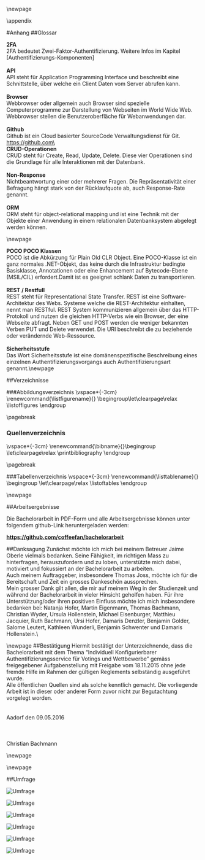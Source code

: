 \newpage

\appendix

#Anhang
##Glossar

__2FA__ \
2FA bedeutet Zwei-Faktor-Authentifizierung. Weitere Infos im Kapitel [Authentifizierungs-Komponenten] \
 \
__API__ \
API steht für Application Programming Interface und beschreibt eine Schnittstelle, über welche ein Client
Daten vom Server abrufen kann.\
 \
__Browser__ \
Webbrowser oder allgemein auch Browser sind spezielle Computerprogramme zur Darstellung von Webseiten im World Wide Web. Webbrowser stellen die Benutzeroberfläche für Webanwendungen dar.\
\
__Github__\
Github ist ein Cloud basierter SourceCode Verwaltungsdienst für Git.\
https://github.com\
 \
__CRUD-Operationen__\
CRUD steht für Create, Read, Update, Delete. Diese vier Operationen sind die Grundlage für alle Interaktionen mit der Datenbank.\
 \
__Non-Response__\
Nichtbeantwortung einer oder mehrerer Fragen. Die Repräsentativität einer Befragung hängt stark von der Rücklaufquote ab, auch Response-Rate genannt.\
 \
__ORM__\
ORM steht für object-relational mapping und ist eine Technik mit der Objekte einer Anwendung in einem relationalen Datenbanksystem abgelegt werden können.

\newpage

__POCO POCO Klassen__\
POCO ist die Abkürzung für Plain Old CLR Object. Eine POCO-Klasse ist ein ganz normales .NET-Objekt, das keine durch die Infrastruktur bedingte Basisklasse, Annotationen oder eine Enhancement auf Bytecode-Ebene (MSIL/CIL) erfordert.Damit ist es geeignet schlank Daten zu transportieren.\
 \
__REST / Restfull__\
REST steht für Representational  State Transfer. REST ist eine Software-Architektur des Webs. Systeme welche die REST-Architektur einhalten, nennt man RESTful. REST System kommunizieren allgemein über das HTTP-Protokoll und nutzen die gleichen HTTP-Verbs wie ein Browser, der eine Webseite abfragt. Neben GET und POST werden die weniger bekannten Verben PUT und Delete verwendet. Die URI beschreibt die zu beziehende oder verändernde Web-Ressource.\
\
__Sicherheitsstufe__\
Das Wort Sicherheitsstufe ist eine domänenspezifische Beschreibung eines einzelnen Authentifizierungsvorgangs auch Authentifizierungsart genannt.\newpage



##Verzeichnisse


###Abbildungsverzeichnis
\vspace*{-3cm}
\renewcommand{\listfigurename}{} \begingroup\let\clearpage\relax
\listoffigures
\endgroup

\pagebreak

### Quellenverzeichnis
\vspace*{-3cm}
\renewcommand{\bibname}{}\begingroup \let\clearpage\relax
\printbibliography
\endgroup

\pagebreak

###Tabellenverzeichnis
\vspace*{-3cm}
\renewcommand{\listtablename}{} \begingroup \let\clearpage\relax
\listoftables
\endgroup

\newpage

##Arbeitsergebnisse

Die Bachelorarbeit in PDF-Form und alle Arbeitsergebnisse können unter folgendem github-Link heruntergeladen werden:

**https://github.com/coffeefan/bachelorarbeit**

##Danksagung
Zunächst möchte ich mich bei meinem Betreuer Jaime Oberle vielmals bedanken. Seine Fähigkeit, im richtigen Mass zu hinterfragen, herauszufordern und zu loben, unterstützte mich dabei, motiviert und fokussiert an der Bachelorarbeit zu arbeiten.\
Auch meinem Auftraggeber, insbesondere Thomas Joss, möchte ich für die Bereitschaft und Zeit ein grosses Dankeschön aussprechen.\
Mein grosser Dank gilt allen, die mir auf meinem Weg in der Studienzeit und während der Bachelorarbeit in vieler Hinsicht geholfen haben. Für ihre Unterstützung/oder ihren positiven Einfluss möchte ich mich insbesondere bedanken bei: Natanja Hofer, Martin Eigenmann, Thomas Bachmann, Christian Wyder, Ursula Hollenstein, Michael Eisenburger, Matthieu Jacquier, Ruth Bachmann, Ursi Hofer, Damaris Denzler, Benjamin Golder, Salome Leutert, Kathleen Wunderli, Benjamin Schwenter und Damaris Hollenstein.\






\newpage
##Bestätigung
Hiermit bestätigt der Unterzeichnende, dass die Bachelorarbeit mit dem Thema “Individuell Konfigurierbarer Authentifizierungsservice für Votings und Wettbewerbe” gemäss freigegebener Aufgabenstellung mit Freigabe vom 18.11.2015 ohne jede fremde Hilfe im Rahmen der gültigen Reglements selbständig ausgeführt wurde.\
Alle öffentlichen Quellen sind als solche kenntlich gemacht. Die vorliegende Arbeit ist in dieser oder anderer Form zuvor nicht zur Begutachtung vorgelegt worden.\
\
\
Aadorf den 09.05.2016\
\
\
\
Christian Bachmann

\newpage




\newpage

##Umfrage


![Umfrage](pdf/umfrage_Seite_1.png)

![Umfrage](pdf/umfrage_Seite_2.png)

![Umfrage](pdf/umfrage_Seite_3.png)

![Umfrage](pdf/umfrage_Seite_4.png)

![Umfrage](pdf/umfrage_Seite_5.png)

![Umfrage](pdf/umfrage_Seite_6.png)


